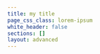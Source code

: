 ```yaml
---
title: my title
page_css_class: lorem-ipsum
white_header: false
sections: []
layout: advanced
---
```

